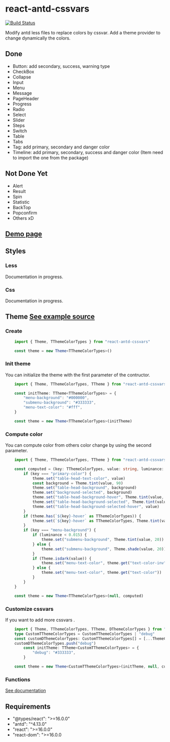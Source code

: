 # react-antd-cssvars

[![Build Status](https://travis-ci.org/Tenjin0/react-antd-cssvars.svg?branch=master)](https://travis-ci.org/Tenjin0/react-antd-cssvars)

Modify antd less files to replace colors by cssvar.
Add a theme provider to change dynamically the colors.

## Done

* Button:  add secondary, success, warning type
* CheckBox
* Collapse
* Input
* Menu
* Message
* PageHeader
* Progress
* Radio
* Select
* Slider
* Steps
* Switch
* Table
* Tabs
* Tag: add primary, secondary and danger color
* Timeline: add primary, secondary, success and danger color (Item need to import the one from the package)

## Not Done Yet

* Alert
* Result
* Spin
* Statistic
* BackTop
* Popconfirm
* Others xD

## [Demo page](https://tenjin0.github.io/react-antd-cssvars/example/)


## Styles

### Less

Documentation in progress.
### Css

Documentation in progress.


## Theme [See example source](https://github.com/Tenjin0/react-antd-cssvars/blob/develop/example/index.tsx)

### Create
	
```typescript
	import { Theme, TThemeColorTypes } from "react-antd-cssvars"

	const theme = new Theme<TThemeColorTypes>()
```

### Init theme

You can initialize the theme with the first parameter of the contructor.

```typescript
	import { Theme, TThemeColorTypes, TTheme } from "react-antd-cssvars"

	const initTheme: TTheme<TThemeColorTypes> = {
		"menu-background": "#000000",
		"submenu-background": "#333333",
		"menu-text-color": "#fff",
	}

	const theme = new Theme<TThemeColorTypes>(initTheme)
```

### Compute color

You can compute color from others color change by using the second parameter.

```typescript
	import { Theme, TThemeColorTypes, TTheme } from "react-antd-cssvars"

	const computed = (key: TThemeColorTypes, value: string, luminance: number) => {
		if (key === "primary-color") {
			theme.set("table-head-text-color", value)
			const background = Theme.tint(value, 90)
			theme.set("table-head-background", background)
			theme.set("background-selected", background)
			theme.set("table-head-background-hover", Theme.tint(value, 75))
			theme.set("table-head-background-selected", Theme.tint(value, 15))
			theme.set("table-head-background-selected-hover", value)
		}
		if (theme.has(`${key}-hover` as TThemeColorTypes)) {
			theme.set(`${key}-hover` as TThemeColorTypes, Theme.tint(value, 17.5))
		}
		if (key === "menu-background") {
			if (luminance < 0.015) {
				theme.set("submenu-background", Theme.tint(value, 20))
			} else {
				theme.set("submenu-background", Theme.shade(value, 20))
			}
			if (Theme.isdark(value)) {
				theme.set("menu-text-color", theme.get("text-color-inv"))
			} else {
				theme.set("menu-text-color", theme.get("text-color"))
			}
		}
	}

	const theme = new Theme<TThemeColorTypes>(null, computed)
```
### Customize cssvars

If you want to add more cssvars .


```typescript
	import { Theme, TThemeColorTypes, TTheme, DThemeColorTypes } from "react-antd-cssvars"
	type CustomTThemeColorTypes = CustomTThemeColorTypes | "debug"
	const customDThemeColorTypes: CustomTThemeColorTypes[] = [...ThemeColorKeys]
	customDThemeColorTypes.push("debug")
		const initTheme: TTheme<CustomTThemeColorTypes> = {
			"debug": "#333333",
		}

	const theme = new Theme<CustomTThemeColorTypes>(initTheme, null, customDThemeColorTypes)
```

### Functions

[See documentation](https://tenjin0.github.io/react-antd-cssvars/classes/theme_class.theme.html)


## Requirements

* "@types/react": ">=16.0.0"
* "antd": "^4.13.0"
* "react": ">=16.0.0"
* "react-dom": ">=16.0.0
